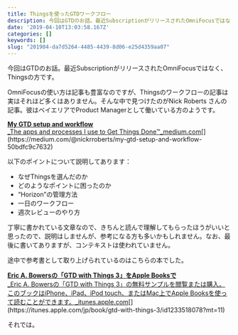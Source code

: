 ```yaml
---
title: Thingsを使ったGTDワークフロー
description: 今回はGTDのお話。最近SubscriptionがリリースされたOmniFocusではなく、Thingsの方です。
date: '2019-04-10T13:03:58.167Z'
categories: []
keywords: []
slug: "201904-da7d5264-4485-4439-8d06-e25d4359aa07"
---
```

今回はGTDのお話。最近SubscriptionがリリースされたOmniFocusではなく、Thingsの方です。

OmniFocusの使い方は記事も豊富なのですが、Thingsのワークフローの記事は実はそれほど多くはありません。そんな中で見つけたのがNick Roberts さんの記事。彼はベイエリアでProduct Managerとして働いている方のようです。

[**My GTD setup and workflow**  
_The apps and processes I use to Get Things Done™_medium.com](https://medium.com/@nickrroberts/my-gtd-setup-and-workflow-50bdfc9c7632 "https://medium.com/@nickrroberts/my-gtd-setup-and-workflow-50bdfc9c7632")[](https://medium.com/@nickrroberts/my-gtd-setup-and-workflow-50bdfc9c7632)

以下のポイントについて説明してあります：

*   なぜThingsを選んだのか
*   どのようなポイントに困ったのか
*   “Horizon”の管理方法
*   一日のワークフロー
*   週次レビューのやり方

丁寧に書かれている文章なので、きちんと読んで理解してもらったほうがいいと思ったので、説明はしませんが、参考になる方も多いかもしれません。なお、最後に書いてありますが、コンテキストは使われていません。

途中で参考書として取り上げられているのはこちらの本でした。

[**Eric A. Bowersの「GTD with Things 3」をApple Booksで**  
_Eric A. Bowersの「GTD with Things 3」の無料サンプルを閲覧または購入。このブックはiPhone、iPad、iPod touch、またはMac上でApple Booksを使って読むことができます。_itunes.apple.com](https://itunes.apple.com/jp/book/gtd-with-things-3/id1233518078?mt=11 "https://itunes.apple.com/jp/book/gtd-with-things-3/id1233518078?mt=11")[](https://itunes.apple.com/jp/book/gtd-with-things-3/id1233518078?mt=11)

それでは。